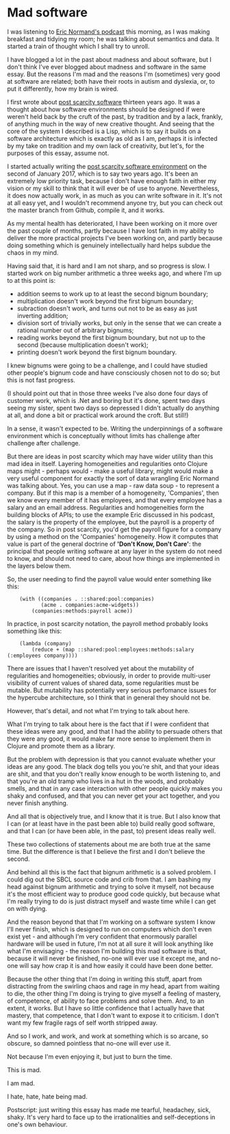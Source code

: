 # Mad software

I was listening to [Eric Normand's podcast](https://lispcast.com/tension-between-data-and-entity/) this morning, as I was making breakfast and tidying my room; he was talking about semantics and data. It started a train of thought which I shall try to unroll.

I have blogged a lot in the past about madness and about software, but I don't think I've ever blogged about madness and software in the same essay. But the reasons I'm mad and the reasons I'm (sometimes) very good at software are related; both have their roots in autism and dyslexia, or, to put it differently, how my brain is wired.

I first wrote about [post scarcity software](https://blog.journeyman.cc/2006/02/post-scarcity-software.html) thirteen years ago. It was a thought about how software environments should be designed if were weren't held back by the cruft of the past, by tradition and by a lack, frankly, of anything much in the way of new creative thought. And seeing that the core of the system I described is a Lisp, which is to say it builds on a software architecture which is exactly as old as I am, perhaps it is infected by my take on tradition and my own lack of creativity, but let's, for the purposes of this essay, assume not.

I started actually writing the [post scarcity software environment](https://github.com/simon-brooke/post-scarcity) on the second of January 2017, which is to say two years ago. It's been an extremely low priority task, because I don't have enough faith in either my vision or my skill to think that it will ever be of use to anyone. Nevertheless, it does now actually work, in as much as you can write software in it. It's not at all easy yet, and I wouldn't recommend anyone try, but you can check out the master branch from Github, compile it, and it works.

As my mental health has deteriorated, I have been working on it more over the past couple of months, partly because I have lost faith in my ability to deliver the more practical projects I've been working on, and partly because doing something which is genuinely intellectually hard helps subdue the chaos in my mind.

Having said that, it is hard and I am not sharp, and so progress is slow. I started work on big number arithmetic a three weeks ago, and where I'm up to at this point is:

* addition seems to work up to at least the second bignum boundary;
* multiplication doesn't work beyond the first bignum boundary;
* subraction doesn't work, and turns out not to be as easy as just inverting addition;
* division sort of trivially works, but only in the sense that we can create a rational number out of arbitrary bignums;
* reading works beyond the first bignum boundary, but not up to the second (because multiplication doesn't work);
* printing doesn't work beyond the first bignum boundary.

I knew bignums were going to be a challenge, and I could have studied other people's bignum code and have consciously chosen not to do so; but this is not fast progress.

(I should point out that in those three weeks I've also done four days of customer work, which is .Net and boring but it's done, spent two days seeing my sister, spent two days so depressed I didn't actually do anything at all, and done a bit or practical work around the croft. But still!)

In a sense, it wasn't expected to be. Writing the underpinnings of a software environment which is conceptually without limits has challenge after challenge after challenge.

But there are ideas in post scarcity which may have wider utility than this mad idea in itself. Layering homogeneities and regularities onto Clojure maps might - perhaps would - make a useful library, might would make a very useful component for exactly the sort of data wrangling Eric Normand was talking about. Yes, you can use a map - raw data soup - to represent a company. But if this map is a member of a homogeneity, 'Companies', then we know every member of it has employees, and that every employee has a salary and an email address. Regularities and homogeneities form the building blocks of APIs; to use the example Eric discussed in his podcast, the salary is the property of the employee, but the payroll is a property of the company. So in post scarcity, you'd get the payroll figure for a company by using a method on the 'Companies' homogeneity. How it computes that value is part of the general doctrine of **'Don't Know, Don't Care'**: the principal that people writing software at any layer in the system do not need to know, and should not need to care, about how things are implemented in the layers below them.



So, the user needing to find the payroll value would enter something like this:

```
    (with ((companies . ::shared:pool:companies)
           (acme . companies:acme-widgets))
        (companies:methods:payroll acme))
```

In practice, in post scarcity notation, the payroll method probably looks something like this:

```
    (lambda (company)
        (reduce + (map ::shared:pool:employees:methods:salary (:employees company))))
```

There are issues that I haven't resolved yet about the mutability of regularities and homogeneities; obviously, in order to provide multi-user visibility of current values of shared data, some regularities must be mutable. But mutability has potentially very serious perfomance issues for the hypercube architecture, so I think that in general they should not be.

However, that's detail, and not what I'm trying to talk about here.

What I'm trying to talk about here is the fact that if I were confident that these ideas were any good, and that I had the ability to persuade others that they were any good, it would make far more sense to implement them in Clojure and promote them as a library.

But the problem with depression is that you cannot evaluate whether your ideas are any good. The black dog tells you you're shit, and that your ideas are shit, and that you don't really know enough to be worth listening to, and that you're an old tramp who lives in a hut in the woods, and probably smells, and that in any case interaction with other people quickly makes you shaky and confused, and that you can never get your act together, and you never finish anything.

And all that is objectively true, and I know that it is true. But I also know that I can (or at least have in the past been able to) build really good software, and that I can (or have been able, in the past, to) present ideas really well.

These two collections of statements about me are both true at the same time. But the difference is that I believe the first and I don't believe the second.

And behind all this is the fact that bignum arithmetic is a solved problem. I could dig out the SBCL source code and crib from that. I am bashing my head against bignum arithmetic and trying to solve it myself, not because it's the most efficient way to produce good code quickly, but because what I'm really trying to do is just distract myself and waste time while I can get on with dying.

And the reason beyond that that I'm working on a software system I know I'll never finish, which is designed to run on computers which don't even exist yet - and although I'm very confident that enormously parallel hardware will be used in future, I'm not at all sure it will look anything like what I'm envisaging - the reason I'm building this mad software is that, because it will never be finished, no-one will ever use it except me, and no-one will say how crap it is and how easily it could have been done better.

Because the other thing that I'm doing in writing this stuff, apart from distracting from the swirling chaos and rage in my head, apart from waiting to die, the other thing I'm doing is trying to give myself a feeling of mastery, of competence, of ability to face problems and solve them. And, to an extent, it works. But I have so little confidence that I actually have that mastery, that competence, that I don't want to expose it to criticism. I don't want my few fragile rags of self worth stripped away.

And so I work, and work, and work at something which is so arcane, so obscure, so damned pointless that no-one will ever use it.

Not because I'm even enjoying it, but just to burn the time.

This is mad.

I am mad.

I hate, hate, hate being mad.

Postscript: just writing this essay has made me tearful, headachey, sick, shaky. It's very hard to face up to the irrationalities and self-deceptions in one's own behaviour.
